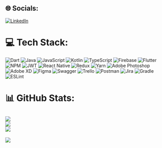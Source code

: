 ## 🌐 Socials:
[![LinkedIn](https://img.shields.io/badge/LinkedIn-%230077B5.svg?logo=linkedin&logoColor=white)](https://linkedin.com/in/mostafa-emami-861570ab) 
# 💻 Tech Stack:
![Dart](https://img.shields.io/badge/dart-%230175C2.svg?style=flat&logo=dart&logoColor=white) ![Java](https://img.shields.io/badge/java-%23ED8B00.svg?style=flat&logo=java&logoColor=white) ![JavaScript](https://img.shields.io/badge/javascript-%23323330.svg?style=flat&logo=javascript&logoColor=%23F7DF1E) ![Kotlin](https://img.shields.io/badge/kotlin-%230095D5.svg?style=flat&logo=kotlin&logoColor=white) ![TypeScript](https://img.shields.io/badge/typescript-%23007ACC.svg?style=flat&logo=typescript&logoColor=white) ![Firebase](https://img.shields.io/badge/firebase-%23039BE5.svg?style=flat&logo=firebase) ![Flutter](https://img.shields.io/badge/Flutter-%2302569B.svg?style=flat&logo=Flutter&logoColor=white) ![NPM](https://img.shields.io/badge/NPM-%23000000.svg?style=flat&logo=npm&logoColor=white) ![JWT](https://img.shields.io/badge/JWT-black?style=flat&logo=JSON%20web%20tokens) ![React Native](https://img.shields.io/badge/react_native-%2320232a.svg?style=flat&logo=react&logoColor=%2361DAFB) ![Redux](https://img.shields.io/badge/redux-%23593d88.svg?style=flat&logo=redux&logoColor=white) ![Yarn](https://img.shields.io/badge/yarn-%232C8EBB.svg?style=flat&logo=yarn&logoColor=white) ![Adobe Photoshop](https://img.shields.io/badge/adobephotoshop-%2331A8FF.svg?style=flat&logo=adobephotoshop&logoColor=white) ![Adobe XD](https://img.shields.io/badge/Adobe%20XD-470137?style=flat&logo=Adobe%20XD&logoColor=#FF61F6) 	![Figma](https://img.shields.io/badge/figma-%23F24E1E.svg?style=flat&logo=figma&logoColor=white) ![Swagger](https://img.shields.io/badge/-Swagger-%23Clojure?style=flat&logo=swagger&logoColor=white) ![Trello](https://img.shields.io/badge/Trello-%23026AA7.svg?style=flat&logo=Trello&logoColor=white) ![Postman](https://img.shields.io/badge/Postman-FF6C37?style=flat&logo=postman&logoColor=white) ![Jira](https://img.shields.io/badge/jira-%230A0FFF.svg?style=flat&logo=jira&logoColor=white) ![Gradle](https://img.shields.io/badge/Gradle-02303A.svg?style=flat&logo=Gradle&logoColor=white) ![ESLint](https://img.shields.io/badge/ESLint-4B3263?style=flat&logo=eslint&logoColor=white)
# 📊 GitHub Stats:
![](https://github-readme-stats.vercel.app/api?username=emami7495&theme=tokyonight&hide_border=false&include_all_commits=true&count_private=true)<br/>
![](https://github-readme-streak-stats.herokuapp.com/?user=emami7495&theme=tokyonight&hide_border=false)<br/>
![](https://github-readme-stats.vercel.app/api/top-langs/?username=emami7495&theme=tokyonight&hide_border=false&include_all_commits=true&count_private=true&layout=compact)
---
[![](https://visitcount.itsvg.in/api?id=emami7495&icon=1&color=1)](https://visitcount.itsvg.in)
